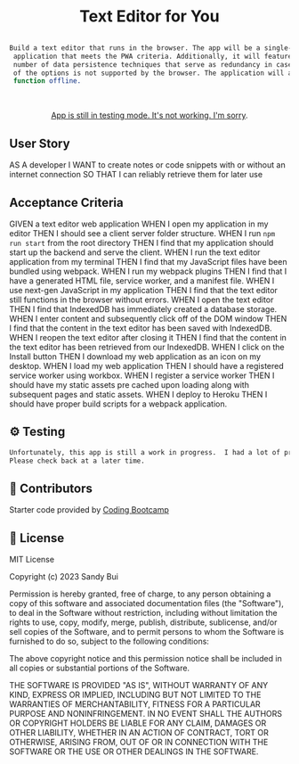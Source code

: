 <h1 align="center">Text Editor for You</h1>

```sh

Build a text editor that runs in the browser. The app will be a single-page
 application that meets the PWA criteria. Additionally, it will feature a 
 number of data persistence techniques that serve as redundancy in case one 
 of the options is not supported by the browser. The application will also 
 function offline.
```
<br> <!-- Double line break for creating a line break -->

<p align="center"><a href="XXX">App is still in testing mode. It's not working.  I'm sorry</a>.</p>

## User Story
AS A developer
I WANT to create notes or code snippets with or without an internet connection
SO THAT I can reliably retrieve them for later use
## Acceptance Criteria
GIVEN a text editor web application
WHEN I open my application in my editor
THEN I should see a client server folder structure.
WHEN I run `npm run start` from the root directory
THEN I find that my application should start up the backend and serve the client.
WHEN I run the text editor application from my terminal
THEN I find that my JavaScript files have been bundled using webpack.
WHEN I run my webpack plugins
THEN I find that I have a generated HTML file, service worker, and a manifest file.
WHEN I use next-gen JavaScript in my application
THEN I find that the text editor still functions in the browser without errors.
WHEN I open the text editor
THEN I find that IndexedDB has immediately created a database storage.
WHEN I enter content and subsequently click off of the DOM window
THEN I find that the content in the text editor has been saved with IndexedDB.
WHEN I reopen the text editor after closing it
THEN I find that the content in the text editor has been retrieved from our IndexedDB.
WHEN I click on the Install button
THEN I download my web application as an icon on my desktop.
WHEN I load my web application
THEN I should have a registered service worker using workbox.
WHEN I register a service worker
THEN I should have my static assets pre cached upon loading along with subsequent pages and static assets.
WHEN I deploy to Heroku
THEN I should have proper build scripts for a webpack application.

## ⚙️ Testing

```sh
Unfortunately, this app is still a work in progress.  I had a lot of problems with the app itself.
Please check back at a later time.
```

## 🤝 Contributors

Starter code provided by [Coding Bootcamp](https://github.com/coding-boot-camp/cautious-meme)

## 📝 License

MIT License

Copyright (c) 2023 Sandy Bui

Permission is hereby granted, free of charge, to any person obtaining a copy of this software and associated documentation files (the "Software"), to deal in the Software without restriction, including without limitation the rights to use, copy, modify, merge, publish, distribute, sublicense, and/or sell copies of the Software, and to permit persons to whom the Software is furnished to do so, subject to the following conditions:

The above copyright notice and this permission notice shall be included in all copies or substantial portions of the Software.

THE SOFTWARE IS PROVIDED "AS IS", WITHOUT WARRANTY OF ANY KIND, EXPRESS OR IMPLIED, INCLUDING BUT NOT LIMITED TO THE WARRANTIES OF MERCHANTABILITY, FITNESS FOR A PARTICULAR PURPOSE AND NONINFRINGEMENT. IN NO EVENT SHALL THE AUTHORS OR COPYRIGHT HOLDERS BE LIABLE FOR ANY CLAIM, DAMAGES OR OTHER LIABILITY, WHETHER IN AN ACTION OF CONTRACT, TORT OR OTHERWISE, ARISING FROM, OUT OF OR IN CONNECTION WITH THE SOFTWARE OR THE USE OR OTHER DEALINGS IN THE SOFTWARE.